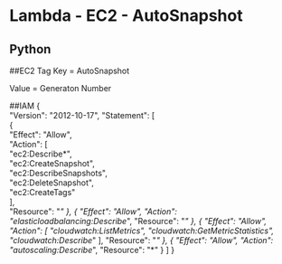 # Lambda - EC2 - AutoSnapshot

## Python

##EC2 Tag
Key = AutoSnapshot

Value = Generaton Number

##IAM
{  
    "Version": "2012-10-17",  "Statement": [  
        {  
            "Effect": "Allow",  
            "Action": [  
                "ec2:Describe*",  
                "ec2:CreateSnapshot",  
                "ec2:DescribeSnapshots",  
                "ec2:DeleteSnapshot",  
                "ec2:CreateTags"  
            ],  
            "Resource": "*"
        },
        {
            "Effect": "Allow",
            "Action": "elasticloadbalancing:Describe*",
            "Resource": "*"
        },
        {
            "Effect": "Allow",
            "Action": [
                "cloudwatch:ListMetrics",
                "cloudwatch:GetMetricStatistics",
                "cloudwatch:Describe*"
            ],
            "Resource": "*"
        },
        {
            "Effect": "Allow",
            "Action": "autoscaling:Describe*",
            "Resource": "*"
        }
    ]
}
